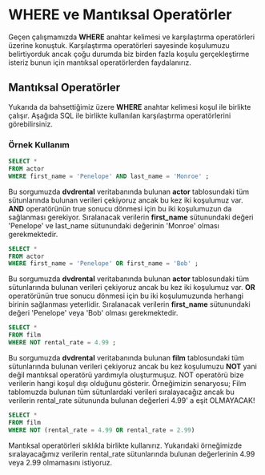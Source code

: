# WHERE ve Mantıksal Operatörler
Geçen çalışmamızda **WHERE** anahtar kelimesi ve karşılaştırma operatörleri üzerine konuştuk. Karşılaştırma operatörleri sayesinde koşulumuzu belirtiyorduk ancak çoğu durumda biz birden fazla koşulu gerçekleştirme isteriz bunun için mantıksal operatörlerden faydalanırız.

## Mantıksal Operatörler
Yukarıda da bahsettiğimiz üzere **WHERE** anahtar kelimesi koşul ile birlikte çalışır. Aşağıda SQL ile birlikte kullanılan karşılaştırma operatörlerini görebilirsiniz.

### Örnek Kullanım
```sql
SELECT *
FROM actor 
WHERE first_name = 'Penelope' AND last_name = 'Monroe' ;
```

Bu sorgumuzda **dvdrental** veritabanında bulunan **actor** tablosundaki tüm sütunlarında bulunan verileri çekiyoruz ancak bu kez iki koşulumuz var. **AND** operatörünün true sonucu dönmesi için bu iki koşulumuzun da sağlanması gerekiyor. Sıralanacak verilerin **first_name** sütunundaki değeri 'Penelope' ve last_name sütunundaki değerinin 'Monroe' olması gerekmektedir.
```sql
SELECT *
FROM actor 
WHERE first_name = 'Penelope' OR first_name = 'Bob' ;
```

Bu sorgumuzda **dvdrental** veritabanında bulunan **actor** tablosundaki tüm sütunlarında bulunan verileri çekiyoruz ancak bu kez iki koşulumuz var. **OR** operatörünün true sonucu dönmesi için bu iki koşulumuzunda herhangi birinin sağlanması yeterlidir. Sıralanacak verilerin **first_name** sütunundaki değeri 'Penelope' veya 'Bob' olması gerekmektedir.

```sql
SELECT *
FROM film 
WHERE NOT rental_rate = 4.99 ;
```

Bu sorgumuzda **dvdrental** veritabanında bulunan **film** tablosundaki tüm sütunlarında bulunan verileri çekiyoruz ancak bu kez koşulumuzu **NOT** yani değil mantıksal operatörü yardımıyla oluşturmuşuz. NOT operatörü bize verilerin hangi koşul dışı olduğunu gösterir. Örneğimizin senaryosu; Film tablomuzda bulunan tüm sütunlardaki verileri sıralayacağız ancak bu verilerin rental_rate sütununda bulunan değerleri 4.99' a eşit OLMAYACAK!

```sql
SELECT *
FROM film 
WHERE NOT (rental_rate = 4.99 OR rental_rate = 2.99)
```

Mantıksal operatörleri sıklıkla birlikte kullanırız. Yukarıdaki örneğimizde sıralayacağımız verilerin rental_rate sütunlarında bulunan değerlerinin 4.99 veya 2.99 olmamasını istiyoruz.

